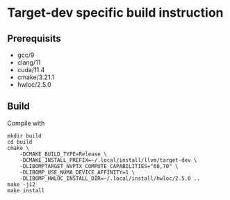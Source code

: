 # Target-dev specific build instruction

## Prerequisits

- gcc/9
- clang/11
- cuda/11.4
- cmake/3.21.1
- hwloc/2.5.0

## Build
Compile with

```shell
mkdir build
cd build
cmake \
    -DCMAKE_BUILD_TYPE=Release \
    -DCMAKE_INSTALL_PREFIX=~/.local/install/llvm/target-dev \
    -DLIBOMPTARGET_NVPTX_COMPUTE_CAPABILITIES="60,70" \
    -DLIBOMP_USE_NUMA_DEVICE_AFFINITY=1 \
    -DLIBOMP_HWLOC_INSTALL_DIR=~/.local/install/hwloc/2.5.0 ..
make -j12
make install
```
